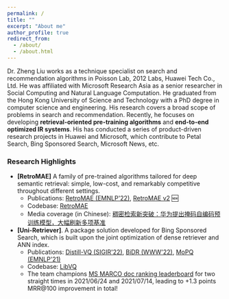 ```yaml
---
permalink: /
title: ""
excerpt: "About me"
author_profile: true
redirect_from: 
  - /about/
  - /about.html
---
```

Dr. Zheng Liu works as a technique specialist on search and recommendation algorithms in Poisson Lab, 2012 Labs, Huawei Tech Co., Ltd. He was affiliated with Microsoft Research Asia as a senior researcher in Social Computing and Natural Language Computation. He graduated from the Hong Kong University of Science and Technology with a PhD degree in computer science and engineering. His research covers a broad scope of problems in search and recommendation. Recently, he focuses on developing **retrieval-oriented pre-training algorithms** and **end-to-end optimized IR systems**. His has conducted a series of product-driven research projects in Huawei and Microsoft, which contribute to Petal Search, Bing Sponsored Search, Microsoft News, etc. 

### Research Highlights
* **[RetroMAE]** A family of pre-trained algorithms tailored for deep semantic retrieval: simple, low-cost, and remarkably competitive throughout different settings.
  * Publications: [RetroMAE (EMNLP'22)](https://arxiv.org/abs/2205.12035), [RetroMAE v2](https://arxiv.org/abs/2211.08769) :new:
  * Codebase: [RetroMAE](https://github.com/staoxiao/RetroMAE)
  * Media coverage (in Chinese): [稠密检索新突破：华为提出掩码自编码预训练模型，大幅刷新多项基准](https://mp.weixin.qq.com/s/z9mwg1fFyY3K26Y2sTJjKQ)
* **[Uni-Retriever]**. A package solution developed for Bing Sponsored Search, which is built upon the joint optimization of dense retriever and ANN index.
  * Publications: [Distill-VQ (SIGIR'22)](https://dl.acm.org/doi/abs/10.1145/3477495.3531799), [BiDR (WWW'22)](https://arxiv.org/pdf/2201.05409.pdf), [MoPQ (EMNLP'21)](https://aclanthology.org/2021.emnlp-main.640/)
  * Codebase: [LibVQ](https://github.com/staoxiao)
  * The team champions [MS MARCO doc ranking leaderboard](https://microsoft.github.io/msmarco/) for two straight times in 2021/06/24 and 2021/07/14, leading to +1.3 points MRR@100 improvement in total!